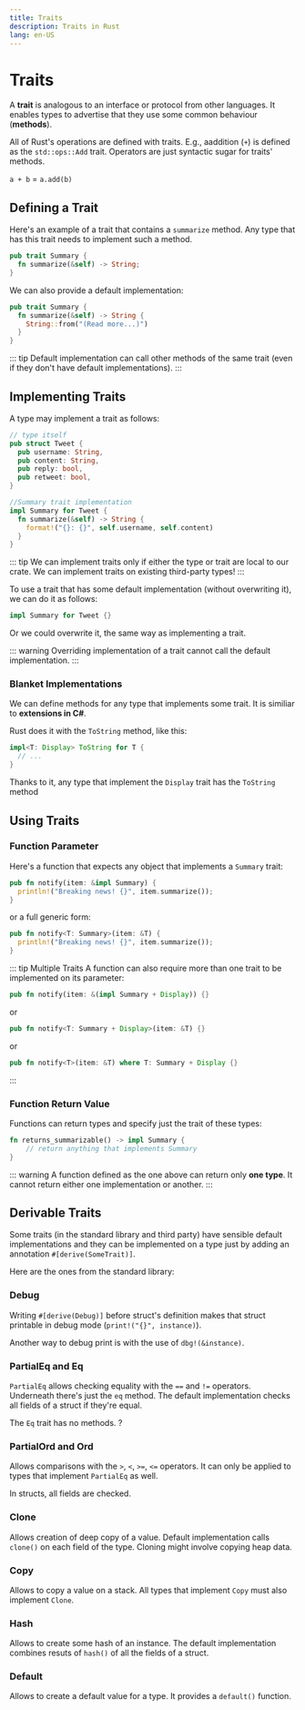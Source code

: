 ```yaml
---
title: Traits
description: Traits in Rust
lang: en-US
---
```


# Traits

A **trait** is analogous to an interface or protocol from other languages. It
enables types to advertise that they use some common behaviour (**methods**).

All of Rust's operations are defined with traits. E.g., aaddition (`+`) is
defined as the `std::ops::Add` trait. Operators are just syntactic sugar for
traits' methods.

`a + b` = `a.add(b)`

## Defining a Trait

Here's an example of a trait that contains a `summarize` method. Any type that
has this trait needs to implement such a method.

```rust
pub trait Summary {
  fn summarize(&self) -> String;
}
```

We can also provide a default implementation:

```rust
pub trait Summary {
  fn summarize(&self) -> String {
    String::from("(Read more...)")
  }
}
```

::: tip 
Default implementation can call other methods of the same trait (even if
they don't have default implementations).
:::

## Implementing Traits

A type may implement a trait as follows:

```rust
// type itself
pub struct Tweet {
  pub username: String,
  pub content: String,
  pub reply: bool,
  pub retweet: bool,
}

//Summary trait implementation
impl Summary for Tweet {
  fn summarize(&self) -> String {
    format!("{}: {}", self.username, self.content)
  }
}
```

::: tip
We can implement traits only if either the type or trait are local
to our crate. We can implement traits on existing third-party types!
:::

To use a trait that has some default implementation (without overwriting it), we
can do it as follows:

```rust
impl Summary for Tweet {}
```

Or we could overwrite it, the same way as implementing a trait.

::: warning
Overriding implementation of a trait cannot call the default implementation.
:::

### Blanket Implementations

We can define methods for any type that implements some trait. It is similiar
to **extensions in C#**.

Rust does it with the `ToString` method, like this:

```rust
impl<T: Display> ToString for T {
  // ...
}
```

Thanks to it, any type that implement the `Display` trait has the `ToString` method

## Using Traits

### Function Parameter

Here's a function that expects any object that implements a `Summary` trait:

```rust
pub fn notify(item: &impl Summary) {
  println!("Breaking news! {}", item.summarize());
}
```

or a full generic form:

```rust
pub fn notify<T: Summary>(item: &T) {
  println!("Breaking news! {}", item.summarize());
}
```

::: tip Multiple Traits
A function can also require more than one trait to be implemented on its parameter:

```rust
pub fn notify(item: &(impl Summary + Display)) {}
```

or

```rust
pub fn notify<T: Summary + Display>(item: &T) {}
```

or

```rust
pub fn notify<T>(item: &T) where T: Summary + Display {}
```
:::

### Function Return Value

Functions can return types and specify just the trait of these types:

```rust
fn returns_summarizable() -> impl Summary {
    // return anything that implements Summary
}
```

::: warning
A function defined as the one above can return only **one type**. It
cannot return either one implementation or another.
:::

## Derivable Traits

Some traits (in the standard library and third party) have sensible default
implementations and they can be implemented on a type just by adding an
annotation `#[derive(SomeTrait)]`.

Here are the ones from the standard library:

### Debug

Writing `#[derive(Debug)]` before struct's definition makes that struct
printable in debug mode (`print!("{}", instance)`).

Another way to debug print is with the use of `dbg!(&instance)`.

### PartialEq and Eq

`PartialEq` allows checking equality with the `==` and `!=` operators.
Underneath there's just the `eq` method. The default implementation checks all
fields of a struct if they're equal.

The `Eq` trait has no methods. ?

### PartialOrd and Ord

Allows comparisons with the `>`, `<`, `>=`, `<=` operators. It can only be
applied to types that implement `PartialEq` as well.

In structs, all fields are checked.

### Clone

Allows creation of deep copy of a value. Default implementation calls `clone()`
on each field of the type. Cloning might involve copying heap data.

### Copy

Allows to copy a value on a stack. All types that implement `Copy` must also
implement `Clone`.

### Hash

Allows to create some hash of an instance. The default implementation combines
resuts of `hash()` of all the fields of a struct.

### Default

Allows to create a default value for a type. It provides a `default()` function.